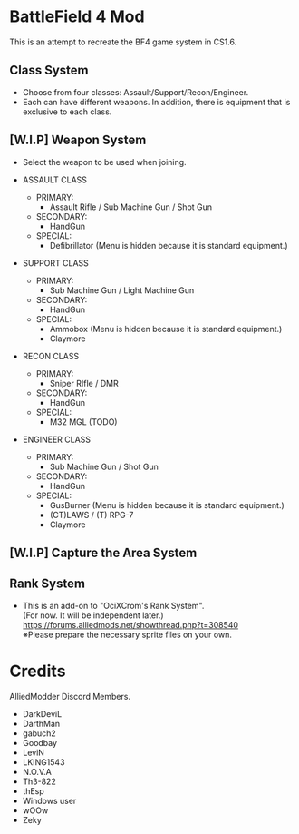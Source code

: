 # BattleField 4 Mod
This is an attempt to recreate the BF4 game system in CS1.6.

## Class System
* Choose from four classes: Assault/Support/Recon/Engineer.
* Each can have different weapons. In addition, there is equipment that is exclusive to each class.

## [W.I.P] Weapon System
* Select the weapon to be used when joining.

- ASSAULT CLASS
  - PRIMARY: 
    - Assault Rifle / Sub Machine Gun / Shot Gun
  - SECONDARY: 
    - HandGun
  - SPECIAL: 
    - Defibrillator (Menu is hidden because it is standard equipment.)

- SUPPORT CLASS
  - PRIMARY: 
    - Sub Machine Gun / Light Machine Gun
  - SECONDARY: 
    - HandGun
  - SPECIAL: 
    - Ammobox (Menu is hidden because it is standard equipment.)
    - Claymore

- RECON CLASS
  - PRIMARY: 
    - Sniper RIfle / DMR
  - SECONDARY: 
    - HandGun
  - SPECIAL: 
    - M32 MGL (TODO)

- ENGINEER CLASS
  - PRIMARY: 
    - Sub Machine Gun / Shot Gun
  - SECONDARY: 
    - HandGun
  - SPECIAL: 
    - GusBurner (Menu is hidden because it is standard equipment.)
    - (CT)LAWS / (T) RPG-7
    - Claymore

## [W.I.P] Capture the Area System
## Rank System
* This is an add-on to "OciXCrom's Rank System". <br>
(For now. It will be independent later.)<br>
https://forums.alliedmods.net/showthread.php?t=308540 <br>
※Please prepare the necessary sprite files on your own.

# Credits
AlliedModder Discord Members.
* DarkDeviL
* DarthMan
* gabuch2
* Goodbay
* LeviN
* LKING1543
* N.O.V.A
* Th3-822
* thEsp
* Windows user
* wOOw
* Zeky
